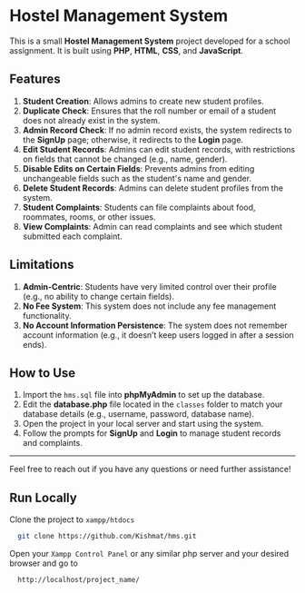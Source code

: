 # Hostel Management System

This is a small **Hostel Management System** project developed for a school assignment. It is built using **PHP**, **HTML**, **CSS**, and **JavaScript**.

## Features

1. **Student Creation**: Allows admins to create new student profiles.
2. **Duplicate Check**: Ensures that the roll number or email of a student does not already exist in the system.
3. **Admin Record Check**: If no admin record exists, the system redirects to the **SignUp** page; otherwise, it redirects to the **Login** page.
4. **Edit Student Records**: Admins can edit student records, with restrictions on fields that cannot be changed (e.g., name, gender).
5. **Disable Edits on Certain Fields**: Prevents admins from editing unchangeable fields such as the student's name and gender.
6. **Delete Student Records**: Admins can delete student profiles from the system.
7. **Student Complaints**: Students can file complaints about food, roommates, rooms, or other issues.
8. **View Complaints**: Admin can read complaints and see which student submitted each complaint.

## Limitations

1. **Admin-Centric**: Students have very limited control over their profile (e.g., no ability to change certain fields).
2. **No Fee System**: This system does not include any fee management functionality.
3. **No Account Information Persistence**: The system does not remember account information (e.g., it doesn’t keep users logged in after a session ends).

## How to Use

1. Import the `hms.sql` file into **phpMyAdmin** to set up the database.
2. Edit the **database.php** file located in the `classes` folder to match your database details (e.g., username, password, database name).
3. Open the project in your local server and start using the system.
4. Follow the prompts for **SignUp** and **Login** to manage student records and complaints.

---

Feel free to reach out if you have any questions or need further assistance!

## Run Locally

Clone the project to `xampp/htdocs`

```bash
  git clone https://github.com/Kishmat/hms.git
```
Open your `Xampp Control Panel` or any similar php server and your desired browser and go to

```bash
  http://localhost/project_name/
```

